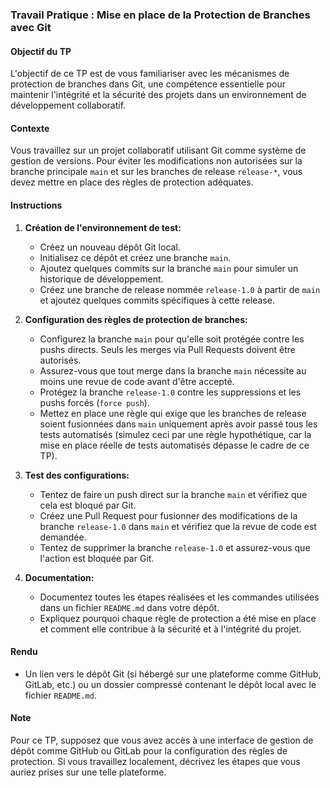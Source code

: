 ### Travail Pratique : Mise en place de la Protection de Branches avec Git

#### Objectif du TP
L'objectif de ce TP est de vous familiariser avec les mécanismes de protection de branches dans Git, une compétence essentielle pour maintenir l'intégrité et la sécurité des projets dans un environnement de développement collaboratif.

#### Contexte
Vous travaillez sur un projet collaboratif utilisant Git comme système de gestion de versions. Pour éviter les modifications non autorisées sur la branche principale `main` et sur les branches de release `release-*`, vous devez mettre en place des règles de protection adéquates.

#### Instructions

1. **Création de l'environnement de test:**
   - Créez un nouveau dépôt Git local.
   - Initialisez ce dépôt et créez une branche `main`.
   - Ajoutez quelques commits sur la branche `main` pour simuler un historique de développement.
   - Créez une branche de release nommée `release-1.0` à partir de `main` et ajoutez quelques commits spécifiques à cette release.

2. **Configuration des règles de protection de branches:**
   - Configurez la branche `main` pour qu'elle soit protégée contre les pushs directs. Seuls les merges via Pull Requests doivent être autorisés.
   - Assurez-vous que tout merge dans la branche `main` nécessite au moins une revue de code avant d'être accepté.
   - Protégez la branche `release-1.0` contre les suppressions et les pushs forcés (`force push`).
   - Mettez en place une règle qui exige que les branches de release soient fusionnées dans `main` uniquement après avoir passé tous les tests automatisés (simulez ceci par une règle hypothétique, car la mise en place réelle de tests automatisés dépasse le cadre de ce TP).

3. **Test des configurations:**
   - Tentez de faire un push direct sur la branche `main` et vérifiez que cela est bloqué par Git.
   - Créez une Pull Request pour fusionner des modifications de la branche `release-1.0` dans `main` et vérifiez que la revue de code est demandée.
   - Tentez de supprimer la branche `release-1.0` et assurez-vous que l'action est bloquée par Git.

4. **Documentation:**
   - Documentez toutes les étapes réalisées et les commandes utilisées dans un fichier `README.md` dans votre dépôt.
   - Expliquez pourquoi chaque règle de protection a été mise en place et comment elle contribue à la sécurité et à l'intégrité du projet.

#### Rendu
- Un lien vers le dépôt Git (si hébergé sur une plateforme comme GitHub, GitLab, etc.) ou un dossier compressé contenant le dépôt local avec le fichier `README.md`.

#### Note
Pour ce TP, supposez que vous avez accès à une interface de gestion de dépôt comme GitHub ou GitLab pour la configuration des règles de protection. Si vous travaillez localement, décrivez les étapes que vous auriez prises sur une telle plateforme.